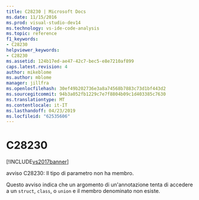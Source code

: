 ```yaml
---
title: C28230 | Microsoft Docs
ms.date: 11/15/2016
ms.prod: visual-studio-dev14
ms.technology: vs-ide-code-analysis
ms.topic: reference
f1_keywords:
- C28230
helpviewer_keywords:
- C28230
ms.assetid: 124b17ed-ae47-42c7-bec5-e8e7210af899
caps.latest.revision: 4
author: mikeblome
ms.author: mblome
manager: jillfra
ms.openlocfilehash: 30ef49b202736e3a8a74568b7883c73d1bf443d2
ms.sourcegitcommit: 94b3a052fb1229c7e7f8804b09c1d403385c7630
ms.translationtype: MT
ms.contentlocale: it-IT
ms.lasthandoff: 04/23/2019
ms.locfileid: "62535606"
---
```

# <a name="c28230"></a>C28230
[!INCLUDE[vs2017banner](../includes/vs2017banner.md)]

avviso C28230: Il tipo di parametro non ha membro.  
  
 Questo avviso indica che un argomento di un'annotazione tenta di accedere a un `struct`, `class`, o `union` e il membro denominato non esiste.
